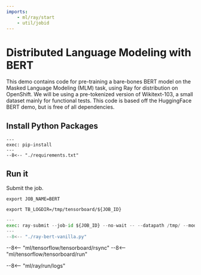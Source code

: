 ```yaml
---
imports:
    - ml/ray/start
    - util/jobid
---
```


# Distributed Language Modeling with BERT

This demo contains code for pre-training a bare-bones BERT model on the Masked Language Modeling (MLM) task, using Ray for distribution on OpenShift. We will be using a pre-tokenized version of Wikitext-103, a small dataset mainly for functional tests. This code is based off the HuggingFace BERT demo, but is free of all dependencies.

## Install Python Packages

```shell
---
exec: pip-install
---
--8<-- "./requirements.txt"
```

## Run it

Submit the job.

```shell
export JOB_NAME=BERT
```

```shell
export TB_LOGDIR=/tmp/tensorboard/${JOB_ID}
```

```python
---
exec: ray-submit --job-id ${JOB_ID} --no-wait -- --datapath /tmp/ --modelpath /tmp/ --logpath ${TB_LOGDIR} --num_workers ${NUM_GPUs-${NUM_CPUS-1}} ${GPU_OPTION}
---
--8<-- "./ray-bert-vanilla.py"
```

--8<-- "ml/tensorflow/tensorboard/rsync"
--8<-- "ml/tensorflow/tensorboard/run"

--8<-- "ml/ray/run/logs"
